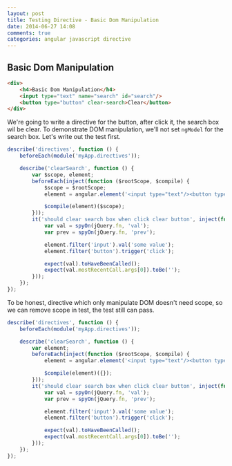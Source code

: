 ```yaml
---
layout: post
title: Testing Directive - Basic Dom Manipulation
date: 2014-06-27 14:08
comments: true
categories: angular javascript directive
---
```

## Basic Dom Manipulation
```html
<div>
    <h4>Basic Dom Manipulation</h4>
    <input type="text" name="search" id="search"/>
    <button type="button" clear-search>Clear</button>
</div>
```
We're going to write a directive for the button, after click it, the search box wil be clear.
To demonstrate DOM manipulation, we'll not set `ngModel` for the search box. Let's write out the test first.

```javascript
describe('directives', function () {
    beforeEach(module('myApp.directives'));

    describe('clearSearch', function () {
        var $scope, element;
        beforeEach(inject(function ($rootScope, $compile) {
            $scope = $rootScope;
            element = angular.element('<input type="text"/><button type="button" clear-search>Clear</button>');

            $compile(element)($scope);
        }));
        it('should clear search box when click clear button', inject(function ($rootScope, $compile) {
            var val = spyOn(jQuery.fn, 'val');
            var prev = spyOn(jQuery.fn, 'prev');

            element.filter('input').val('some value');
            element.filter('button').trigger('click');

            expect(val).toHaveBeenCalled();
            expect(val.mostRecentCall.args[0]).toBe('');
        }));
    });
});
```
To be honest, directive which only manipulate DOM doesn't need scope, so we can remove scope in test, the test still can pass.
```javascript
describe('directives', function () {
    beforeEach(module('myApp.directives'));

    describe('clearSearch', function () {
        var element;
        beforeEach(inject(function ($rootScope, $compile) {
            element = angular.element('<input type="text"/><button type="button" clear-search>Clear</button>');

            $compile(element)({});
        }));
        it('should clear search box when click clear button', inject(function ($rootScope, $compile) {
            var val = spyOn(jQuery.fn, 'val');
            var prev = spyOn(jQuery.fn, 'prev');

            element.filter('input').val('some value');
            element.filter('button').trigger('click');

            expect(val).toHaveBeenCalled();
            expect(val.mostRecentCall.args[0]).toBe('');
        }));
    });
});
```

